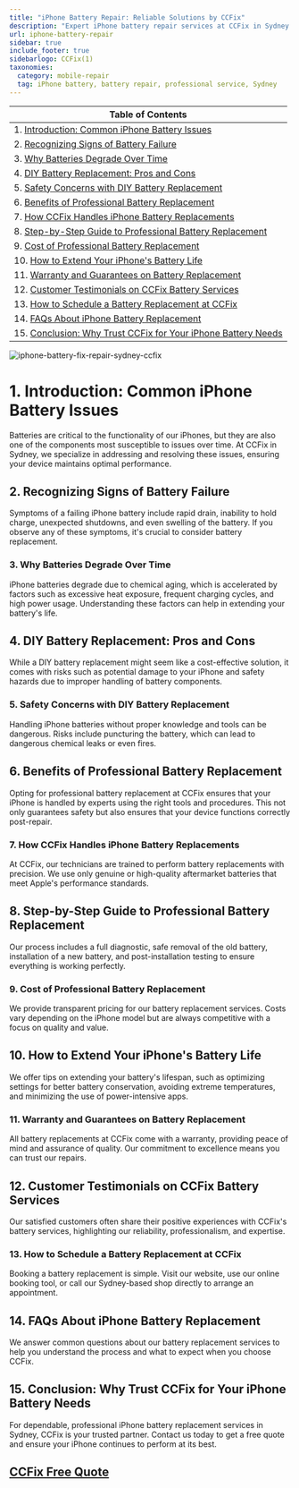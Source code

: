 ```yaml
---
title: "iPhone Battery Repair: Reliable Solutions by CCFix"
description: "Expert iPhone battery repair services at CCFix in Sydney. Learn about the replacement process, costs, and tips to extend battery life. Contact us for a free quote!"
url: iphone-battery-repair
sidebar: true
include_footer: true
sidebarlogo: CCFix(1)
taxonomies:
  category: mobile-repair
  tag: iPhone battery, battery repair, professional service, Sydney
---
```


| **Table of Contents**                                             |
|-------------------------------------------------------------------|
| 1. [Introduction: Common iPhone Battery Issues](#1-introduction-common-iphone-battery-issues) |
| 2. [Recognizing Signs of Battery Failure](#2-recognizing-signs-of-battery-failure) |
| 3. [Why Batteries Degrade Over Time](#3-why-batteries-degrade-over-time) |
| 4. [DIY Battery Replacement: Pros and Cons](#4-diy-battery-replacement-pros-and-cons) |
| 5. [Safety Concerns with DIY Battery Replacement](#5-safety-concerns-with-diy-battery-replacement) |
| 6. [Benefits of Professional Battery Replacement](#6-benefits-of-professional-battery-replacement) |
| 7. [How CCFix Handles iPhone Battery Replacements](#7-how-ccfix-handles-iphone-battery-replacements) |
| 8. [Step-by-Step Guide to Professional Battery Replacement](#8-step-by-step-guide-to-professional-battery-replacement) |
| 9. [Cost of Professional Battery Replacement](#9-cost-of-professional-battery-replacement) |
| 10. [How to Extend Your iPhone's Battery Life](#10-how-to-extend-your-iphone's-battery-life) |
| 11. [Warranty and Guarantees on Battery Replacement](#11-warranty-and-guarantees-on-battery-replacement) |
| 12. [Customer Testimonials on CCFix Battery Services](#12-customer-testimonials-on-ccfix-battery-services) |
| 13. [How to Schedule a Battery Replacement at CCFix](#13-how-to-schedule-a-battery-replacement-at-ccfix) |
| 14. [FAQs About iPhone Battery Replacement](#14-faqs-about-iphone-battery-replacement) |
| 15. [Conclusion: Why Trust CCFix for Your iPhone Battery Needs](#15-conclusion-why-trust-ccfix-for-your-iphone-battery-needs) |

![iphone-battery-fix-repair-sydney-ccfix](/images/CCFix-iphone-battery-repair.webp) 


# **1. Introduction: Common iPhone Battery Issues**
Batteries are critical to the functionality of our iPhones, but they are also one of the components most susceptible to issues over time. At CCFix in Sydney, we specialize in addressing and resolving these issues, ensuring your device maintains optimal performance.

## **2. Recognizing Signs of Battery Failure**
Symptoms of a failing iPhone battery include rapid drain, inability to hold charge, unexpected shutdowns, and even swelling of the battery. If you observe any of these symptoms, it's crucial to consider battery replacement.

### **3. Why Batteries Degrade Over Time**
iPhone batteries degrade due to chemical aging, which is accelerated by factors such as excessive heat exposure, frequent charging cycles, and high power usage. Understanding these factors can help in extending your battery's life.

## **4. DIY Battery Replacement: Pros and Cons**
While a DIY battery replacement might seem like a cost-effective solution, it comes with risks such as potential damage to your iPhone and safety hazards due to improper handling of battery components.

### **5. Safety Concerns with DIY Battery Replacement**
Handling iPhone batteries without proper knowledge and tools can be dangerous. Risks include puncturing the battery, which can lead to dangerous chemical leaks or even fires.

## **6. Benefits of Professional Battery Replacement**
Opting for professional battery replacement at CCFix ensures that your iPhone is handled by experts using the right tools and procedures. This not only guarantees safety but also ensures that your device functions correctly post-repair.

### **7. How CCFix Handles iPhone Battery Replacements**
At CCFix, our technicians are trained to perform battery replacements with precision. We use only genuine or high-quality aftermarket batteries that meet Apple's performance standards.

## **8. Step-by-Step Guide to Professional Battery Replacement**
Our process includes a full diagnostic, safe removal of the old battery, installation of a new battery, and post-installation testing to ensure everything is working perfectly.

### **9. Cost of Professional Battery Replacement**
We provide transparent pricing for our battery replacement services. Costs vary depending on the iPhone model but are always competitive with a focus on quality and value.

## **10. How to Extend Your iPhone's Battery Life**
We offer tips on extending your battery's lifespan, such as optimizing settings for better battery conservation, avoiding extreme temperatures, and minimizing the use of power-intensive apps.

### **11. Warranty and Guarantees on Battery Replacement**
All battery replacements at CCFix come with a warranty, providing peace of mind and assurance of quality. Our commitment to excellence means you can trust our repairs.

## **12. Customer Testimonials on CCFix Battery Services**
Our satisfied customers often share their positive experiences with CCFix's battery services, highlighting our reliability, professionalism, and expertise.

### **13. How to Schedule a Battery Replacement at CCFix**
Booking a battery replacement is simple. Visit our website, use our online booking tool, or call our Sydney-based shop directly to arrange an appointment.

## **14. FAQs About iPhone Battery Replacement**
We answer common questions about our battery replacement services to help you understand the process and what to expect when you choose CCFix.

## **15. Conclusion: Why Trust CCFix for Your iPhone Battery Needs**
For dependable, professional iPhone battery replacement services in Sydney, CCFix is your trusted partner. Contact us today to get a free quote and ensure your iPhone continues to perform at its best.

 ## [CCFix Free Quote](https://form.jotform.com/241402975332857)
